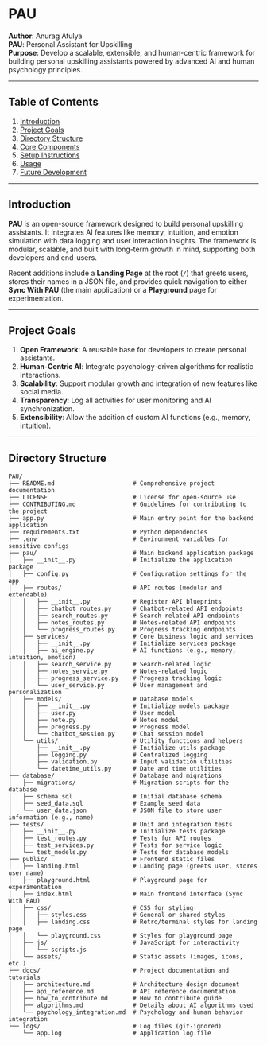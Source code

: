 # PAU

**Author**: Anurag Atulya  
**PAU**: Personal Assistant for Upskilling  
**Purpose**: Develop a scalable, extensible, and human-centric framework for building personal upskilling assistants powered by advanced AI and human psychology principles.

---

## Table of Contents

1. [Introduction](#introduction)  
2. [Project Goals](#project-goals)  
3. [Directory Structure](#directory-structure)  
4. [Core Components](#core-components)  
5. [Setup Instructions](#setup-instructions)  
6. [Usage](#usage)  
7. [Future Development](#future-development)

---

## Introduction

**PAU** is an open-source framework designed to build personal upskilling assistants. It integrates AI features like memory, intuition, and emotion simulation with data logging and user interaction insights. The framework is modular, scalable, and built with long-term growth in mind, supporting both developers and end-users.

Recent additions include a **Landing Page** at the root (`/`) that greets users, stores their names in a JSON file, and provides quick navigation to either **Sync With PAU** (the main application) or a **Playground** page for experimentation.

---

## Project Goals

1. **Open Framework**: A reusable base for developers to create personal assistants.  
2. **Human-Centric AI**: Integrate psychology-driven algorithms for realistic interactions.  
3. **Scalability**: Support modular growth and integration of new features like social media.  
4. **Transparency**: Log all activities for user monitoring and AI synchronization.  
5. **Extensibility**: Allow the addition of custom AI functions (e.g., memory, intuition).

---

## Directory Structure

```plaintext
PAU/
├── README.md                      # Comprehensive project documentation
├── LICENSE                        # License for open-source use
├── CONTRIBUTING.md                # Guidelines for contributing to the project
├── app.py                         # Main entry point for the backend application
├── requirements.txt               # Python dependencies
├── .env                           # Environment variables for sensitive configs
├── pau/                           # Main backend application package
│   ├── __init__.py                # Initialize the application package
│   ├── config.py                  # Configuration settings for the app
│   ├── routes/                    # API routes (modular and extendable)
│   │   ├── __init__.py            # Register API blueprints
│   │   ├── chatbot_routes.py      # Chatbot-related API endpoints
│   │   ├── search_routes.py       # Search-related API endpoints
│   │   ├── notes_routes.py        # Notes-related API endpoints
│   │   └── progress_routes.py     # Progress tracking endpoints
│   ├── services/                  # Core business logic and services
│   │   ├── __init__.py            # Initialize services package
│   │   ├── ai_engine.py           # AI functions (e.g., memory, intuition, emotion)
│   │   ├── search_service.py      # Search-related logic
│   │   ├── notes_service.py       # Notes-related logic
│   │   ├── progress_service.py    # Progress tracking logic
│   │   └── user_service.py        # User management and personalization
│   ├── models/                    # Database models
│   │   ├── __init__.py            # Initialize models package
│   │   ├── user.py                # User model
│   │   ├── note.py                # Notes model
│   │   ├── progress.py            # Progress model
│   │   └── chatbot_session.py     # Chat session model
│   └── utils/                     # Utility functions and helpers
│       ├── __init__.py            # Initialize utils package
│       ├── logging.py             # Centralized logging
│       ├── validation.py          # Input validation utilities
│       └── datetime_utils.py      # Date and time utilities
├── database/                      # Database and migrations
│   ├── migrations/                # Migration scripts for the database
│   ├── schema.sql                 # Initial database schema
│   ├── seed_data.sql              # Example seed data
│   └── user_data.json             # JSON file to store user information (e.g., name)
├── tests/                         # Unit and integration tests
│   ├── __init__.py                # Initialize tests package
│   ├── test_routes.py             # Tests for API routes
│   ├── test_services.py           # Tests for service logic
│   └── test_models.py             # Tests for database models
├── public/                        # Frontend static files
│   ├── landing.html               # Landing page (greets user, stores user name)
│   ├── playground.html            # Playground page for experimentation
│   ├── index.html                 # Main frontend interface (Sync With PAU)
│   ├── css/                       # CSS for styling
│   │   ├── styles.css             # General or shared styles
│   │   ├── landing.css            # Retro/terminal styles for landing page
│   │   └── playground.css         # Styles for playground page
│   ├── js/                        # JavaScript for interactivity
│   │   └── scripts.js
│   └── assets/                    # Static assets (images, icons, etc.)
├── docs/                          # Project documentation and tutorials
│   ├── architecture.md            # Architecture design document
│   ├── api_reference.md           # API reference documentation
│   ├── how_to_contribute.md       # How to contribute guide
│   ├── algorithms.md              # Details about AI algorithms used
│   └── psychology_integration.md  # Psychology and human behavior integration
└── logs/                          # Log files (git-ignored)
    └── app.log                    # Application log file
